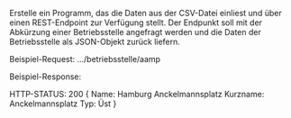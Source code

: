 Erstelle ein Programm, das die Daten aus der CSV-Datei einliest und über einen REST-Endpoint zur Verfügung
stellt. Der Endpunkt soll mit der Abkürzung einer Betriebsstelle angefragt werden und die Daten der
Betriebsstelle als JSON-Objekt zurück liefern.

Beispiel-Request:
.../betriebsstelle/aamp

Beispiel-Response:

HTTP-STATUS: 200
{
  Name: Hamburg Anckelmannsplatz
  Kurzname: Anckelmannsplatz
  Typ: Üst
}